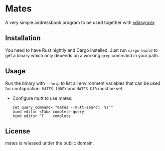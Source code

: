 # Mates

A very simple addressbook program to be used together with
[vdirsyncer](https://github.com/untitaker/vdirsyncer).


## Installation

You need to have Rust nightly and Cargo installed. Just run ``cargo build`` to
get a binary which only depends on a working ``grep`` command in your path.


## Usage

Run the binary with ``--help`` to list all environment variables that can be
used for configuration. ``MATES_INDEX`` and ``MATES_DIR`` must be set.

- Configure mutt to use mates:

  ```
  set query_command= "mates --mutt-search '%s'"
  bind editor <Tab> complete-query
  bind editor ^T    complete
  ```

## License

mates is released under the public domain.
